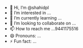 - 👋 Hi, I’m @shahidpl
- 👀 I’m interested in ...
- 🌱 I’m currently learning ...
- 💞️ I’m looking to collaborate on ...
- 📫 How to reach me ...9441175516
- 😄 Pronouns: ...
- ⚡ Fun fact: ...

<!---
shahidpl/shahidpl is a ✨ special ✨ repository because its `README.md` (this file) appears on your GitHub profile.
You can click the Preview link to take a look at your changes.
--->

